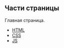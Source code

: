  **Части страницы**
---

Главная страница.

 + [HTML](https://github.com/Kalinin-Alexander/landingPage/blob/main/My_page/index.html)
  + [CSS](https://github.com/Kalinin-Alexander/landingPage/blob/main/My_page/style.css)
  + [JS](https://github.com/Kalinin-Alexander/landingPage/blob/main/My_page/script.js)
